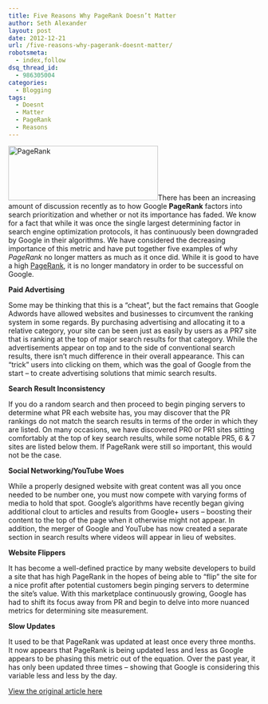 ```yaml
---
title: Five Reasons Why PageRank Doesn’t Matter
author: Seth Alexander
layout: post
date: 2012-12-21
url: /five-reasons-why-pagerank-doesnt-matter/
robotsmeta:
  - index,follow
dsq_thread_id:
  - 986305004
categories:
  - Blogging
tags:
  - Doesnt
  - Matter
  - PageRank
  - Reasons
---
```

<img class="alignleft size-medium wp-image-1277" title="Google PageRank" alt="PageRank" src="http://sethaalexander.com/wp-content/uploads/2012/12/wpid-Google-PageRank-300x109.jpg" width="300" height="109" />There has been an increasing amount of discussion recently as to how Google **PageRank** factors into search prioritization and whether or not its importance has faded. We know for a fact that while it was once the single largest determining factor in search engine optimization protocols, it has continuously been downgraded by Google in their algorithms. We have considered the decreasing importance of this metric and have put together five examples of why _PageRank_ no longer matters as much as it once did. While it is good to have a high <u>PageRank</u>, it is no longer mandatory in order to be successful on Google.

**Paid Advertising**

Some may be thinking that this is a “cheat”, but the fact remains that Google Adwords have allowed websites and businesses to circumvent the ranking system in some regards. By purchasing advertising and allocating it to a relative category, your site can be seen just as easily by users as a PR7 site that is ranking at the top of major search results for that category. While the advertisements appear on top and to the side of conventional search results, there isn’t much difference in their overall appearance. This can “trick” users into clicking on them, which was the goal of Google from the start – to create advertising solutions that mimic search results.

**Search Result Inconsistency**

If you do a random search and then proceed to begin pinging servers to determine what PR each website has, you may discover that the PR rankings do not match the search results in terms of the order in which they are listed. On many occasions, we have discovered PR0 or PR1 sites sitting comfortably at the top of key search results, while some notable PR5, 6 & 7 sites are listed below them. If PageRank were still so important, this would not be the case.

**Social Networking/YouTube Woes**

While a properly designed website with great content was all you once needed to be number one, you must now compete with varying forms of media to hold that spot. Google’s algorithms have recently began giving additional clout to articles and results from Google+ users – boosting their content to the top of the page when it otherwise might not appear. In addition, the merger of Google and YouTube has now created a separate section in search results where videos will appear in lieu of websites.

**Website Flippers**

It has become a well-defined practice by many website developers to build a site that has high PageRank in the hopes of being able to “flip” the site for a nice profit after potential customers begin pinging servers to determine the site’s value. With this marketplace continuously growing, Google has had to shift its focus away from PR and begin to delve into more nuanced metrics for determining site measurement.

**Slow Updates**

It used to be that PageRank was updated at least once every three months. It now appears that PageRank is being updated less and less as Google appears to be phasing this metric out of the equation. Over the past year, it has only been updated three times – showing that Google is considering this variable less and less by the day.

<a href="http://pingler.com/blog/five-reasons-why-pagerank-doesnt-matter/" target="_blank" rel="nofollow">View the original article here</a>